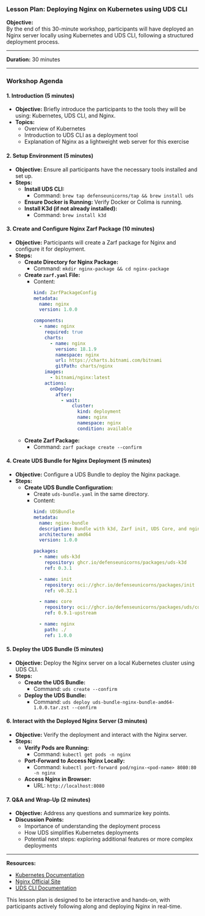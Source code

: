 ### Lesson Plan: Deploying Nginx on Kubernetes using UDS CLI

**Objective:**  
By the end of this 30-minute workshop, participants will have deployed an Nginx server locally using Kubernetes and UDS CLI, following a structured deployment process.

---

**Duration:** 30 minutes

---

### Workshop Agenda

#### **1. Introduction (5 minutes)**
   - **Objective:** Briefly introduce the participants to the tools they will be using: Kubernetes, UDS CLI, and Nginx.
   - **Topics:**
     - Overview of Kubernetes
     - Introduction to UDS CLI as a deployment tool
     - Explanation of Nginx as a lightweight web server for this exercise

#### **2. Setup Environment (5 minutes)**
   - **Objective:** Ensure all participants have the necessary tools installed and set up.
   - **Steps:**
     - **Install UDS CLI:** 
       - Command: `brew tap defenseunicorns/tap && brew install uds`
     - **Ensure Docker is Running:** Verify Docker or Colima is running.
     - **Install K3d (if not already installed):**
       - Command: `brew install k3d`

#### **3. Create and Configure Nginx Zarf Package (10 minutes)**
   - **Objective:** Participants will create a Zarf package for Nginx and configure it for deployment.
   - **Steps:**
     - **Create Directory for Nginx Package:**
       - Command: `mkdir nginx-package && cd nginx-package`
     - **Create `zarf.yaml` File:**
       - Content:
         ```yaml
         kind: ZarfPackageConfig
         metadata:
           name: nginx
           version: 1.0.0

         components:
           - name: nginx
             required: true
             charts:
               - name: nginx
                 version: 18.1.9
                 namespace: nginx
                 url: https://charts.bitnami.com/bitnami
                 gitPath: charts/nginx
             images:
               - bitnami/nginx:latest
             actions:
               onDeploy:
                 after:
                   - wait:
                       cluster:
                         kind: deployment
                         name: nginx
                         namespace: nginx
                         condition: available
         ```
     - **Create Zarf Package:**
       - Command: `zarf package create --confirm`
     
#### **4. Create UDS Bundle for Nginx Deployment (5 minutes)**
   - **Objective:** Configure a UDS Bundle to deploy the Nginx package.
   - **Steps:**
     - **Create UDS Bundle Configuration:**
       - Create `uds-bundle.yaml` in the same directory.
       - Content:
         ```yaml
         kind: UDSBundle
         metadata:
           name: nginx-bundle
           description: Bundle with k3d, Zarf init, UDS Core, and nginx.
           architecture: amd64
           version: 1.0.0

         packages:
           - name: uds-k3d
             repository: ghcr.io/defenseunicorns/packages/uds-k3d
             ref: 0.3.1

           - name: init
             repository: oci://ghcr.io/defenseunicorns/packages/init
             ref: v0.32.1

           - name: core
             repository: oci://ghcr.io/defenseunicorns/packages/uds/core
             ref: 0.9.1-upstream

           - name: nginx
             path: ./
             ref: 1.0.0
         ```

#### **5. Deploy the UDS Bundle (5 minutes)**
   - **Objective:** Deploy the Nginx server on a local Kubernetes cluster using UDS CLI.
   - **Steps:**
     - **Create the UDS Bundle:**
       - Command: `uds create --confirm`
     - **Deploy the UDS Bundle:**
       - Command: `uds deploy uds-bundle-nginx-bundle-amd64-1.0.0.tar.zst --confirm`

#### **6. Interact with the Deployed Nginx Server (3 minutes)**
   - **Objective:** Verify the deployment and interact with the Nginx server.
   - **Steps:**
     - **Verify Pods are Running:**
       - Command: `kubectl get pods -n nginx`
     - **Port-Forward to Access Nginx Locally:**
       - Command: `kubectl port-forward pod/nginx-<pod-name> 8080:80 -n nginx`
     - **Access Nginx in Browser:**
       - URL: `http://localhost:8080`

#### **7. Q&A and Wrap-Up (2 minutes)**
   - **Objective:** Address any questions and summarize key points.
   - **Discussion Points:**
     - Importance of understanding the deployment process
     - How UDS simplifies Kubernetes deployments
     - Potential next steps: exploring additional features or more complex deployments

---

**Resources:**
- [Kubernetes Documentation](https://kubernetes.io/docs/home/)
- [Nginx Official Site](https://www.nginx.com/)
- [UDS CLI Documentation](https://github.com/defenseunicorns/uds-cli)

This lesson plan is designed to be interactive and hands-on, with participants actively following along and deploying Nginx in real-time.
